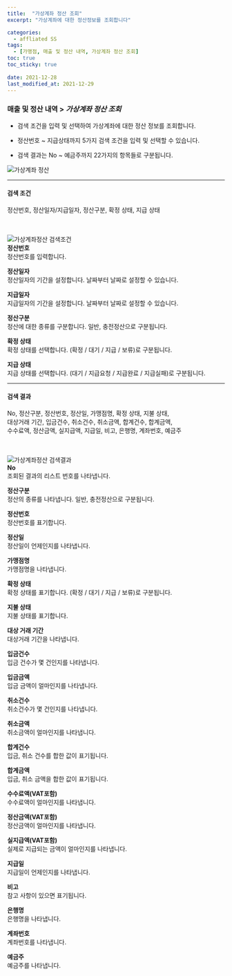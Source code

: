 ```yaml
---
title:  "가상계좌 정산 조회"
excerpt: "가상계좌에 대한 정산정보를 조회합니다"

categories:
  - affliated SS
tags:
  - [가맹점, 매출 및 정산 내역, 가상계좌 정산 조회]
toc: true
toc_sticky: true
 
date: 2021-12-28
last_modified_at: 2021-12-29
---
```

### 매출 및 정산 내역 > *가상계좌 정산 조회*
- 검색 조건을 입력 및 선택하여 가상계좌에 대한 정산 정보를 조회합니다.

- 정산번호 ~ 지급상태까지 5가지 검색 조건을 입력 및 선택할 수 있습니다.

- 검색 결과는 No ~ 예금주까지 22가지의 항목들로 구분됩니다.

![가상계좌 정산](https://user-images.githubusercontent.com/95394003/147636140-cf646db4-3295-47f7-bcfe-a26653ce1107.jpeg)
<br>

---

#### 검색 조건
정산번호, 정산일자/지급일자, 정산구분, 확정 상태, 지급 상태<br>
<br>
<br>

![가상계좌정산 검색조건](https://user-images.githubusercontent.com/95394003/147636144-b23d5a30-64ff-4195-be40-e647916edfcd.jpeg)<br>
**정산번호**<br>
정산번호를 입력합니다.

**정산일자**<br>
정산일자의 기간을 설정합니다. 날짜부터 날짜로 설정할 수 있습니다.

**지급일자**<br>
지급일자의 기간을 설정합니다. 날짜부터 날짜로 설정할 수 있습니다.

**정산구분**<br>
정산에 대한 종류를 구분합니다. 일반, 충전정산으로 구분됩니다.

**확정 상태**<br>
확정 상태를 선택합니다. (확정 / 대기 / 지급 / 보류)로 구분됩니다.

**지급 상태**<br>
지급 상태를 선택합니다. (대기 / 지급요청 / 지급완료 / 지급실패)로 구분됩니다.
<br>

---

#### 검색 결과
No, 정산구분, 정산번호, 정산일, 가맹점명, 확정 상태, 지불 상태,<br>대상거래 기간, 입금건수, 취소건수, 취소금액, 합계건수, 합계금액,<br>수수료액, 정산금액, 실지급액, 지급일, 비고, 은행명, 계좌번호, 예금주<br>
<br>
<br>

![가상계좌정산 검색결과](https://user-images.githubusercontent.com/95394003/147636145-fcfc259c-8cd5-4505-bbbb-ebd56ec01575.jpeg)<br>
**No**<br>
조회된 결과의 리스트 번호를 나타냅니다.

**정산구분**<br>
정산의 종류를 나타냅니다. 일반, 충전정산으로 구분됩니다.

**정산번호**<br>
정산번호를 표기합니다.

**정산일**<br>
정산일이 언제인지를 나타냅니다.

**가맹점명**<br>
가맹점명을 나타냅니다.

**확정 상태**<br>
확정 상태를 표기합니다. (확정 / 대기 / 지급 / 보류)로 구분됩니다.

**지불 상태**<br>
지불 상태를 표기합니다.

**대상 거래 기간**<br>
대상거래 기간을 나타냅니다.

**입금건수**<br>
입금 건수가 몇 건인지를 나타냅니다.

**입금금액**<br>
입금 금액이 얼마인지를 나타냅니다.

**취소건수**<br>
취소건수가 몇 건인지를 나타냅니다.

**취소금액**<br>
취소금액이 얼마인지를 나타냅니다.

**합계건수**<br>
입금, 취소 건수를 합한 값이 표기됩니다.

**합계금액**<br>
입금, 취소 금액을 합한 값이 표기됩니다.

**수수료액(VAT포함)**<br>
수수료액이 얼마인지를 나타냅니다.

**정산금액(VAT포함)**<br>
정산금액이 얼마인지를 나타냅니다.

**실지급액(VAT포함)**<br>
실제로 지급되는 금액이 얼마인지를 나타냅니다.

**지급일**<br>
지급일이 언제인지를 나타냅니다.

**비고**<br>
참고 사항이 있으면 표기됩니다.

**은행명**<br>
은행명을 나타냅니다.

**계좌번호**<br>
계좌번호를 나타냅니다.

**예금주**<br>
예금주를 나타냅니다.